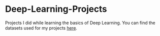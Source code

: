 # Deep-Learning-Projects
Projects I did while learning the basics of Deep Learning. You can find the datasets used for my projects [here](https://drive.google.com/open?id=1TacybLmnVPT27zFwCz86RsyfN9QUjk4r).

